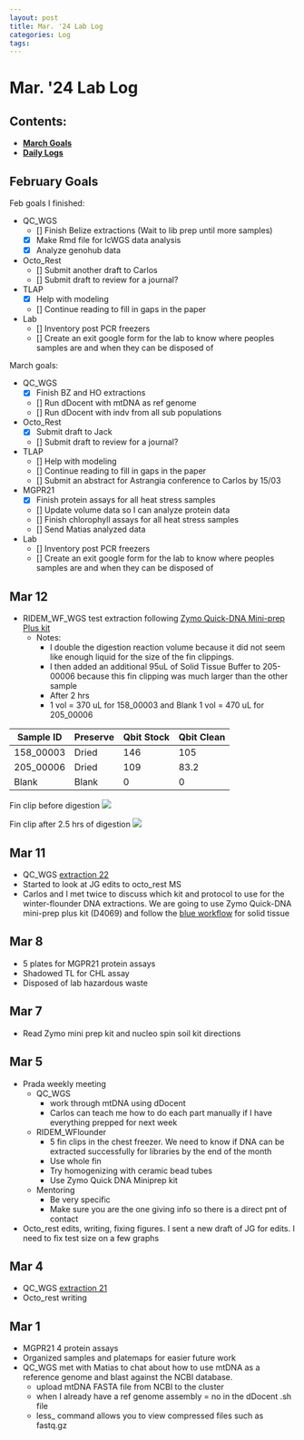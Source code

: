 ```yaml
---
layout: post
title: Mar. '24 Lab Log
categories: Log
tags: 
---
```


# Mar. '24 Lab Log

## Contents:
- [**March Goals**](#goals)  
- [**Daily Logs**](#log)     


## <a name="goals"></a> **February Goals**

Feb goals I finished: 
- QC_WGS
    - [] Finish Belize extractions (Wait to lib prep until more samples)
    - [x] Make Rmd file for lcWGS data analysis 
    - [x] Analyze genohub data 
- Octo_Rest
    - [] Submit another draft to Carlos 
    - [] Submit draft to review for a journal?
- TLAP
    - [x] Help with modeling 
    - [] Continue reading to fill in gaps in the paper 
- Lab 
    - [] Inventory post PCR freezers
    - [] Create an exit google form for the lab to know where peoples samples are and when they can be disposed of

March goals: 
- QC_WGS
    - [x] Finish BZ and HO extractions
    - [] Run dDocent with mtDNA as ref genome
    - [] Run dDocent with indv from all sub populations
- Octo_Rest
    - [x] Submit draft to Jack
    - [] Submit draft to review for a journal?
- TLAP
    - [] Help with modeling 
    - [] Continue reading to fill in gaps in the paper 
    - [] Submit an abstract for Astrangia conference to Carlos by 15/03
- MGPR21
    - [x] Finish protein assays for all heat stress samples 
    - [] Update volume data so I can analyze protein data
    - [] Finish chlorophyll assays for all heat stress samples
    - [] Send Matias analyzed data 
- Lab 
    - [] Inventory post PCR freezers
    - [] Create an exit google form for the lab to know where peoples samples are and when they can be disposed of

## Mar 12 
- RIDEM_WF_WGS test extraction following [Zymo Quick-DNA Mini-prep Plus kit]()
    - Notes: 
        - I double the digestion reaction volume because it did not seem like enough liquid for the size of the fin clippings. 
        - I then added an additional 95uL of Solid Tissue Buffer to 205-00006 because this fin clipping was much larger than the other sample 
        - After 2 hrs 
        - 1 vol = 370 uL for 158_00003 and Blank 
          1 vol = 470 uL for 205_00006 

| Sample ID | Preserve | Qbit Stock | Qbit Clean | 
|-----------|----------|------------|------------|
| 158_00003 | Dried    |   146      |     105    |
| 205_00006 | Dried    |   109      |    83.2    |
| Blank     | Blank    |    0       |         0  | 

Fin clip before digestion
![](https://github.com/wdunster/WDPrada_Lab_Notebook/blob/master/images/RIDEM_WF_WGS_fin.png)

Fin clip after 2.5 hrs of digestion
![](https://github.com/wdunster/WDPrada_Lab_Notebook/blob/master/images/RIDEM_WF_WGS_digestion.png)


## Mar 11
- QC_WGS [extraction 22]((https://github.com/wdunster/QC_WGS_23/blob/main/QC_WGS_Extraction_Log.md))
- Started to look at JG edits to octo_rest MS
- Carlos and I met twice to discuss which kit and protocol to use for the winter-flounder DNA extractions. We are going to use Zymo Quick-DNA mini-prep plus kit (D4069) and follow the [blue workflow](https://files.zymoresearch.com/protocols/_d4068_d4069_quick-dna_miniprep_plus_kit.pdf) for solid tissue

## Mar 8 
- 5 plates for MGPR21 protein assays 
- Shadowed TL for CHL assay 
- Disposed of lab hazardous waste   

## Mar 7
- Read Zymo mini prep kit and nucleo spin soil kit directions

## Mar 5 
- Prada weekly meeting
    - QC_WGS 
        - work through mtDNA using dDocent 
        - Carlos can teach me how to do each part manually if I have everything prepped for next week 
    - RIDEM_WFlounder
        - 5 fin clips in the chest freezer. We need to know if DNA can be extracted successfully for libraries by the end of the month
        - Use whole fin 
        - Try homogenizing with ceramic bead tubes 
        - Use Zymo Quick DNA Miniprep kit 
    - Mentoring 
        - Be very specific 
        - Make sure you are the one giving info so there is a direct pnt of contact 
- Octo_rest edits, writing, fixing figures. I sent a new draft of JG for edits. I need to fix test size on a few graphs

## Mar 4
- QC_WGS [extraction 21](https://github.com/wdunster/QC_WGS_23/blob/main/QC_WGS_Extraction_Log.md) 
- Octo_rest writing

## Mar 1 
- MGPR21 4 protein assays 
- Organized samples and platemaps for easier future work 
- QC_WGS met with Matias to chat about how to use mtDNA as a reference genome and blast against the NCBI database.
    - upload mtDNA FASTA file from NCBI to the cluster 
    - when I already have a ref genome assembly = no in the dDocent .sh file 
    - less_ command allows you to view compressed files such as fastq.gz 

